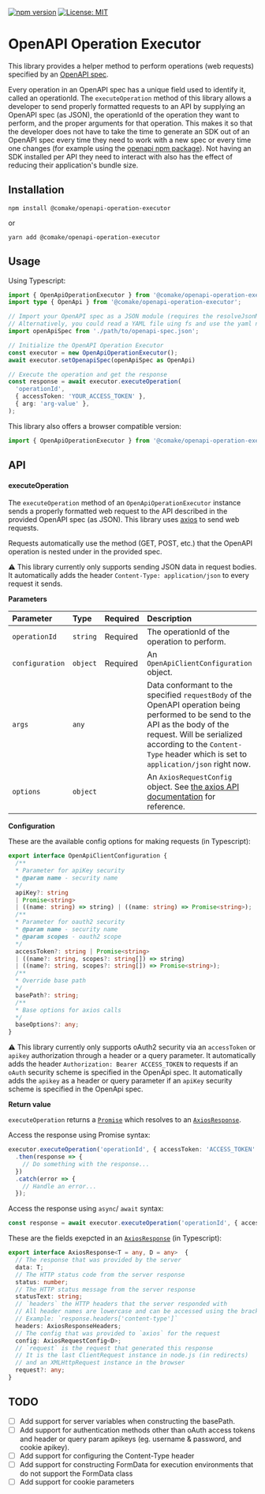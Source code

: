 [![npm version](https://badge.fury.io/js/@comake%2Fopenapi-operation-executor.svg)](https://badge.fury.io/js/@comake%2Fopenapi-operation-executor) [![License: MIT](https://img.shields.io/badge/License-MIT-yellow.svg)](https://opensource.org/licenses/MIT)

# OpenAPI Operation Executor

This library provides a helper method to perform operations (web requests) specified by an [OpenAPI spec](https://www.openapis.org/).

Every operation in an OpenAPI spec has a unique field used to identify it, called an operationId. The `executeOperation` method of this library allows a developer to send properly formatted requests to an API by supplying an OpenAPI spec (as JSON), the operationId of the operation they want to perform, and the proper arguments for that operation. This makes it so that the developer does not have to take the time to generate an SDK out of an OpenAPI spec every time they need to work with a new spec or every time one changes (for example using the [openapi npm package](https://github.com/openapi/openapi)). Not having an SDK installed per API they need to interact with also has the effect of reducing their application's bundle size.

## Installation

```shell
npm install @comake/openapi-operation-executor
```

or
```shell
yarn add @comake/openapi-operation-executor
```

## Usage

Using Typescript:
```ts
import { OpenApiOperationExecutor } from '@comake/openapi-operation-executor';
import type { OpenApi } from '@comake/openapi-operation-executor';

// Import your OpenAPI spec as a JSON module (requires the resolveJsonModule flag in typescript).
// Alternatively, you could read a YAML file uing fs and use the yaml npm module to convert to JSON.
import openApiSpec from './path/to/openapi-spec.json';

// Initialize the OpenAPI Operation Executor
const executor = new OpenApiOperationExecutor();
await executor.setOpenapiSpec(openApiSpec as OpenApi)

// Execute the operation and get the response
const response = await executor.executeOperation(
  'operationId',
  { accessToken: 'YOUR_ACCESS_TOKEN' },
  { arg: 'arg-value' },
);
```

This library also offers a browser compatible version:
```ts
import { OpenApiOperationExecutor } from '@comake/openapi-operation-executor/dist/web.js';
```

## API

#### executeOperation

The `executeOperation` method of an `OpenApiOperationExecutor` instance sends a properly formatted web request to the API described in the provided OpenAPI spec (as JSON). This library uses [axios](https://github.com/axios/axios) to send web requests.

Requests automatically use the method (GET, POST, etc.) that the OpenAPI operation is nested under in the provided spec.

⚠️ This library currently only supports sending JSON data in request bodies. It automatically adds the header `Content-Type: application/json` to every request it sends.

**Parameters**

| Parameter | Type | Required | Description |
| :--- | :--- | :--- | :--- |
| `operationId` | `string` | Required | The operationId of the operation to perform. |
| `configuration` | `object` | Required | An `OpenApiClientConfiguration` object.  |
| `args` |  `any` |   | Data conformant to the specified `requestBody` of the OpenAPI operation being performed to be send to the API as the body of the request. Will be serialized according to the `Content-Type` header which is set to `application/json` right now. |
| `options` | `object` |   | An `AxiosRequestConfig` object. See [the axios API documentation](https://github.com/axios/axios#request-config) for reference. |

**Configuration**

These are the available config options for making requests (in Typescript):

```ts
export interface OpenApiClientConfiguration {
  /**
  * Parameter for apiKey security
  * @param name - security name
  */
  apiKey?: string
  | Promise<string>
  | ((name: string) => string) | ((name: string) => Promise<string>);
  /**
  * Parameter for oauth2 security
  * @param name - security name
  * @param scopes - oauth2 scope
  */
  accessToken?: string | Promise<string>
  | ((name?: string, scopes?: string[]) => string)
  | ((name?: string, scopes?: string[]) => Promise<string>);
  /**
  * Override base path
  */
  basePath?: string;
  /**
  * Base options for axios calls
  */
  baseOptions?: any;
}
```

⚠️ This library currently only supports oAuth2 security via an `accessToken` or `apikey` authorization through a header or a query parameter. It automatically adds the header `Authorization: Bearer ACCESS_TOKEN` to requests if an `oAuth` security scheme is specified in the OpenApi spec. It automatically adds the `apikey` as a header or query parameter if an `apiKey` security scheme is specified in the OpenApi spec.

**Return value**

`executeOperation` returns a [`Promise`](https://developer.mozilla.org/en-US/docs/Web/JavaScript/Reference/Global_Objects/Promise) which resolves to an [`AxiosResponse`](https://github.com/axios/axios#response-schema).

Access the response using Promise syntax:
```ts
executor.executeOperation('operationId', { accessToken: 'ACCESS_TOKEN' })
  .then(response => {
    // Do something with the response...
  })
  .catch(error => {
    // Handle an error...
  });
```

Access the response using `async`/ `await` syntax:
```ts
const response = await executor.executeOperation('operationId', { accessToken: 'ACCESS_TOKEN' });
```

These are the fields exepcted in an [`AxiosResponse`](https://github.com/axios/axios#response-schema) (in Typescript):
```ts
export interface AxiosResponse<T = any, D = any>  {
  // The response that was provided by the server
  data: T;
  // The HTTP status code from the server response
  status: number;
  // The HTTP status message from the server response
  statusText: string;
  // `headers` the HTTP headers that the server responded with
  // All header names are lowercase and can be accessed using the bracket notation.
  // Example: `response.headers['content-type']`
  headers: AxiosResponseHeaders;
  // The config that was provided to `axios` for the request
  config: AxiosRequestConfig<D>;
  // `request` is the request that generated this response
  // It is the last ClientRequest instance in node.js (in redirects)
  // and an XMLHttpRequest instance in the browser
  request?: any;
}
```

## TODO
- [ ] Add support for server variables when constructing the basePath.
- [ ] Add support for authentication methods other than oAuth access tokens and header or query param apikeys (eg. username & password, and cookie apikey).
- [ ] Add support for configuring the Content-Type header
- [ ] Add support for constructing FormData for execution environments that do not support the FormData class
- [ ] Add support for cookie parameters
